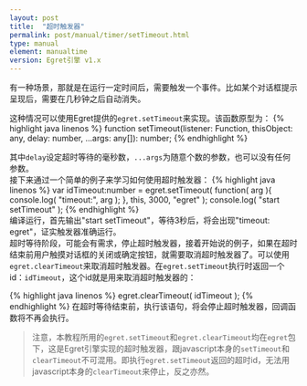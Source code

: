 ```yaml
---
layout: post
title:  "超时触发器"
permalink: post/manual/timer/setTimeout.html
type: manual
element: manualtime
version: Egret引擎 v1.x
---
```


有一种场景，那就是在运行一定时间后，需要触发一个事件。比如某个对话框提示呈现后，需要在几秒钟之后自动消失。     
      
这种情况可以使用Egret提供的`egret.setTimeout`来实现。该函数原型为：
{% highlight java linenos %}
function setTimeout(listener: Function, thisObject: any, delay: number, ...args: any[]): number;
{% endhighlight %}

其中`delay`设定超时等待的毫秒数，`...args`为随意个数的参数，也可以没有任何参数。     
接下来通过一个简单的例子来学习如何使用超时触发器：
{% highlight java linenos %}
var idTimeout:number = egret.setTimeout( function( arg ){
        console.log( "timeout:", arg );
    }, this, 3000, "egret"
);
console.log( "start setTimeout" );
{% endhighlight %}     
编译运行，首先输出"start setTimeout"，等待3秒后，将会出现"timeout: egret"，证实触发器准确运行。    
超时等待阶段，可能会有需求，停止超时触发器，接着开始说的例子，如果在超时结束前用户触摸对话框的关闭或确定按钮，就需要取消超时触发器了。可以使用`egret.clearTimeout`来取消超时触发器。在`egret.setTimeout`执行时返回一个id：`idTimeout`，这个id就是用来取消超时触发器的：

{% highlight java linenos %}
egret.clearTimeout( idTimeout );
{% endhighlight %}
在超时等待结束前，执行该语句，将会停止超时触发器，回调函数将不再会执行。
>注意，本教程所用的`egret.setTimeout`和`egret.clearTimeout`均在`egret`包下，这是Egret引擎实现的超时触发器，跟javascript本身的`setTimeout`和`clearTimeout`不可混用。即执行`egret.setTimeout`返回的超时id，无法用javascript本身的`clearTimeout`来停止，反之亦然。

